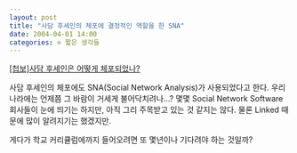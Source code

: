 ```yaml
---
layout: post
title: "사담 후세인의 체포에 결정적인 역할을 한 SNA"
date: 2004-04-01 14:00
categories: ⊙ 짧은 생각들
---
```


[[첩보]사담 후세인은 어떻게 체포되었나?](http://blog.naver.com/icc21/120000535977)

사담 후세인의 체포에도 SNA(Social Network Analysis)가 사용되었다고 한다. 우리나라에는 언제쯤 그 바람이 거세게 불어닥치려나...? 몇몇 Social Network Software 회사들이 눈에 띄기는 하지만, 아직 그리 주목받고 있는 것 같지는 않다. 물론 Linked 때문에 많이 알려지기는 했겠지만.

게다가 학교 커리큘럼에까지 들어오려면 또 몇년이나 기다려야 하는 것일까?

       
